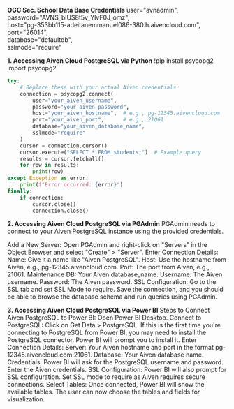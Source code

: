 **OGC Sec. School Data Base Credentials**
user="avnadmin",              
password="AVNS_blUS8t5v_YlvF0J_omz",         
host="pg-353bb115-adeitanemmanuel086-380.h.aivencloud.com",            
port="26014",                  
database="defaultdb",    
sslmode="require"

**1. Accessing  Aiven Cloud PostgreSQL via Python**
!pip install psycopg2
import psycopg2

```python
try:
    # Replace these with your actual Aiven credentials
    connection = psycopg2.connect(
        user="your_aiven_username",
        password="your_aiven_password",
        host="your_aiven_hostname",  # e.g., pg-12345.aivencloud.com
        port="your_aiven_port",      # e.g., 21061
        database="your_aiven_database_name",
        sslmode="require"
    )
    cursor = connection.cursor()
    cursor.execute("SELECT * FROM students;")  # Example query
    results = cursor.fetchall()
    for row in results:
        print(row)
except Exception as error:
    print(f"Error occurred: {error}")
finally:
    if connection:
        cursor.close()
        connection.close()
```


**2. Accessing Aiven Cloud PostgreSQL via PGAdmin**
PGAdmin needs to connect to your Aiven PostgreSQL instance using the provided credentials.

Add a New Server:
Open PGAdmin and right-click on "Servers" in the Object Browser and select "Create" > "Server".
Enter Connection Details:
Name: Give it a name like "Aiven PostgreSQL".
Host: Use the hostname from Aiven, e.g., pg-12345.aivencloud.com.
Port: The port from Aiven, e.g., 21061.
Maintenance DB: Your Aiven database_name.
Username: The Aiven username.
Password: The Aiven password.
SSL Configuration:
Go to the SSL tab and set SSL Mode to require.
Save the connection, and you should be able to browse the database schema and run queries using PGAdmin.


**3. Accessing Aiven Cloud PostgreSQL via Power BI**
Steps to Connect Aiven PostgreSQL to Power BI:
Open Power BI Desktop.
Connect to PostgreSQL:
Click on Get Data > PostgreSQL.
If this is the first time you're connecting to PostgreSQL from Power BI, you may need to install the PostgreSQL connector. Power BI will prompt you to install it.
Enter Connection Details:
Server: Your Aiven hostname and port in the format pg-12345.aivencloud.com:21061.
Database: Your Aiven database name.
Credentials:
Power BI will ask for the PostgreSQL username and password. Enter the Aiven credentials.
SSL Configuration:
Power BI will also prompt for SSL configuration. Set SSL mode to require as Aiven requires secure connections.
Select Tables:
Once connected, Power BI will show the available tables. The user can now choose the tables and fields for visualization.